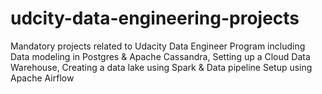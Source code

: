 # udcity-data-engineering-projects
Mandatory projects related to Udacity Data Engineer Program including Data modeling in Postgres & Apache Cassandra, Setting up a Cloud Data Warehouse, Creating a data lake using Spark & Data pipeline Setup using Apache Airflow
